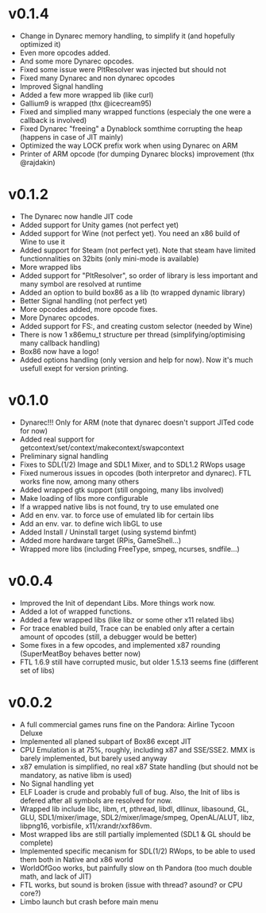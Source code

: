 v0.1.4
======
* Change in Dynarec memory handling, to simplify it (and hopefully optimized it)
* Even more opcodes added.
* And some more Dynarec opcodes.
* Fixed some issue were PltResolver was injected but should not
* Fixed many Dynarec and non dynarec opcodes
* Improved Signal handling
* Added a few more wrapped lib (like curl)
* Gallium9 is wrapped (thx @icecream95)
* Fixed and simplied many wrapped functions (especialy the one were a callback is involved)
* Fixed Dynarec "freeing" a Dynablock somthime corrupting the heap (happens in case of JIT mainly)
* Optimized the way LOCK prefix work when using Dynarec on ARM
* Printer of ARM opcode (for dumping Dynarec blocks) improvement (thx @rajdakin)

v0.1.2
======
* The Dynarec now handle JIT code
* Added support for Unity games (not perfect yet)
* Added support for Wine (not perfect yet). You need an x86 build of Wine to use it
* Added support for Steam (not perfect yet). Note that steam have limited functionnalities on 32bits (only mini-mode is available)
* More wrapped libs
* Added support for "PltResolver", so order of library is less important and many symbol are resolved at runtime
* Added an option to build box86 as a lib (to wrapped dynamic library)
* Better Signal handling (not perfect yet)
* More opcodes added, more opcode fixes.
* More Dynarec opcodes.
* Added support for FS:, and creating custom selector (needed by Wine)
* There is now 1 x86emu_t structure per thread (simplifying/optimising many callback handling)
* Box86 now have a logo!
* Added options handling (only version and help for now). Now it's much usefull exept for version printing.


v0.1.0
=======
* Dynarec!!! Only for ARM (note that dynarec doesn't support JITed code for now)
* Added real support for getcontext/set/context/makecontext/swapcontext
* Preliminary signal handling
* Fixes to SDL(1/2) Image and SDL1 Mixer, and to SDL1.2 RWops usage
* Fixed numerous issues in opcodes (both interpretor and dynarec). FTL works fine now, among many others
* Added wrapped gtk support (still ongoing, many libs involved)
* Make loading of libs more configurable
* If a wrapped native libs is not found, try to use emulated one
* Add en env. var. to force use of emulated lib for certain libs
* Add an env. var. to define wich libGL to use
* Added Install / Uninstall target (using systemd binfmt)
* Added more hardware target (RPis, GameShell...)
* Wrapped more libs (including FreeType, smpeg, ncurses, sndfile...)

v0.0.4
=======
* Improved the Init of dependant Libs. More things work now.
* Added a lot of wrapped functions.
* Added a few wrapped libs (like libz or some other x11 related libs)
* For trace enabled build, Trace can be enabled only after a certain amount of opcodes (still, a debugger would be better)
* Some fixes in a few opcodes, and implemented x87 rounding (SuperMeatBoy behaves better now)
* FTL 1.6.9 still have corrupted music, but older 1.5.13 seems fine (different set of libs)

v0.0.2
=======
* A full commercial games runs fine on the Pandora: Airline Tycoon Deluxe
* Implemented all planed subpart of Box86 except JIT
* CPU Emulation is at 75%, roughly, including x87 and SSE/SSE2. MMX is barely implemented, but barely used anyway
* x87 emulation is simplified, no real x87 State handling (but should not be mandatory, as native libm is used)
* No Signal handling yet
* ELF Loader is crude and probably full of bug. Also, the Init of libs is defered after all symbols are resolved for now.
* Wrapped lib include libc, libm, rt, pthread, libdl, dllinux, libasound, GL, GLU, SDL1/mixer/image, SDL2/mixer/image/smpeg, OpenAL/ALUT, libz, libpng16, vorbisfile, x11/xrandr/xxf86vm.
* Most wrapped libs are still partially implemented (SDL1 & GL should be complete)
* Implemented specific mecanism for SDL(1/2) RWops, to be able to used them both in Native and x86 world
* WorldOfGoo works, but painfully slow on th Pandora (too much double math, and lack of JIT)
* FTL works, but sound is broken (issue with thread? asound? or CPU core?)
* Limbo launch but crash before main menu

